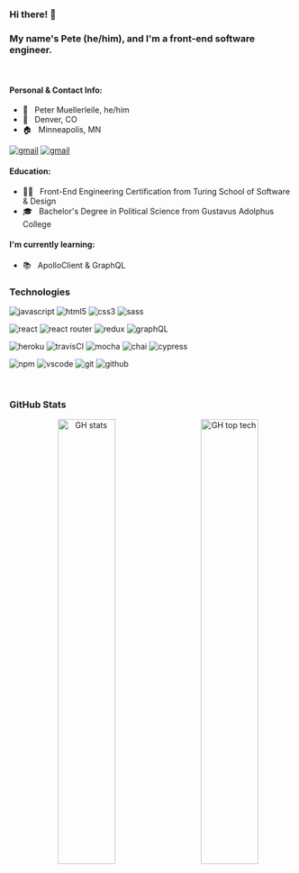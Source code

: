 ### Hi there! 👋
### My name's Pete (he/him), and I'm a front-end software engineer.

<br />

#### Personal & Contact Info:
* 🦥 &nbsp; Peter Muellerleile, he/him
* 📍 &nbsp; Denver, CO
* 🏠 &nbsp; Minneapolis, MN
<p>
      <a href="https://www.linkedin.com/in/pcmueller/"><img src="https://img.shields.io/badge/linkedin-%230077B5.svg?style=for-the-badge&logo=linkedin&logoColor=white" alt="gmail"></a>
      <a href="mailto:pmuellerleile@gmail.com"><img src="https://img.shields.io/badge/Gmail-D14836?style=for-the-badge&logo=gmail&logoColor=white" alt="gmail"></a>
</p>

####  Education:
* 👨‍💻 &nbsp; Front-End Engineering Certification from Turing School of Software & Design
* 🎓 &nbsp; Bachelor's Degree in Political Science from Gustavus Adolphus College

#### I'm currently learning:
* 📚 &nbsp; ApolloClient & GraphQL

### Technologies

<p>
     <img src="https://img.shields.io/badge/javascript%20-%23323330.svg?&style=for-the-badge&logo=javascript&logoColor=%23F7DF1E" alt="javascript"/>
     <img src="https://img.shields.io/badge/html5%20-%23E34F26.svg?&style=for-the-badge&logo=html5&logoColor=white" alt="html5"/>
     <img src="https://img.shields.io/badge/css3%20-%231572B6.svg?&style=for-the-badge&logo=css3&logoColor=white" alt="css3"/>
     <img src="https://img.shields.io/badge/SASS%20-hotpink.svg?&style=for-the-badge&logo=SASS&logoColor=white" alt="sass"/>
<p>
     <img src="https://img.shields.io/badge/react%20-%2320232a.svg?&style=for-the-badge&logo=react&logoColor=%2361DAFB" alt="react"/>
     <img src="https://img.shields.io/badge/React_Router-CA4245?style=for-the-badge&logo=react-router&logoColor=white" alt="react router"/>
     <img src="https://img.shields.io/badge/redux-%23593d88.svg?style=for-the-badge&logo=redux&logoColor=white" alt="redux" />
     <img src="https://img.shields.io/badge/GraphQL%20-%2343853D.svg?&color=lightgray&style=for-the-badge&logo=graphQL&logoColor=ff69b4" alt="graphQL" /> 
</p>
<p>
     <img src="https://img.shields.io/badge/Heroku-430098?style=for-the-badge&logo=heroku&logoColor=white" alt="heroku" />
     <img src="https://img.shields.io/badge/travisci%20-%232B2F33.svg?&style=for-the-badge&logo=travis&logoColor=white" alt="travisCI"/>
     <img src="https://img.shields.io/badge/-mocha-%238D6748?style=for-the-badge&logo=mocha&logoColor=white" alt="mocha" />
     <img src="https://img.shields.io/badge/chai-A11404?style=for-the-badge&logo=chai&logoColor=white" alt="chai" />
     <img src="https://img.shields.io/badge/-cypress-%23E5E5E5?style=for-the-badge&logo=cypress&logoColor=058a5e" alt="cypress" />
</p>
<p>
     <img src="https://img.shields.io/badge/NPM-%23000000.svg?style=for-the-badge&logo=npm&logoColor=white" alt="npm" />
     <img src="https://img.shields.io/badge/VisualStudioCode-0078d7.svg?style=for-the-badge&logo=visual-studio-code&logoColor=white" alt="vscode" />
     <img src="https://img.shields.io/badge/git-%23F05033.svg?style=for-the-badge&logo=git&logoColor=white" alt="git" />
     <img src="https://img.shields.io/badge/github-%23121011.svg?style=for-the-badge&logo=github&logoColor=white" alt="github" />
</p>
<br />

### GitHub Stats

<p align="center">
 <img width="45%" alt="GH stats" src="https://github-readme-stats.vercel.app/api?username=pcmueller&show_icons=true&layout=compact&theme=blue-green&hide=stars_private=true">
 <img width="45%" align="right" alt="GH top tech" src="https://github-readme-stats.vercel.app/api/top-langs/?username=pcmueller&show_icons=true&layout=compact&theme=blue-green">
</p>
